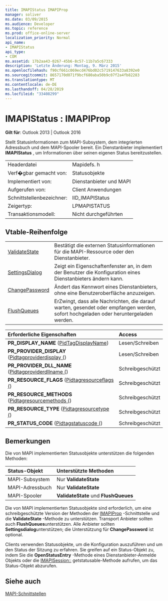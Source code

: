 ```yaml
---
title: IMAPIStatus IMAPIProp
manager: soliver
ms.date: 03/09/2015
ms.audience: Developer
ms.topic: reference
ms.prod: office-online-server
localization_priority: Normal
api_name:
- IMAPIStatus
api_type:
- COM
ms.assetid: 17b2aa43-0267-45b6-8c57-11b7a5c67333
description: 'Letzte Änderung: Montag, 9. März 2015'
ms.openlocfilehash: f90cf661c069ecd476bd02c5719147633a8392e0
ms.sourcegitcommit: 8657170d071f9bcf680aba50b9c07f2a4fb82283
ms.translationtype: MT
ms.contentlocale: de-DE
ms.lasthandoff: 04/28/2019
ms.locfileid: "33408299"
---
```

# <a name="imapistatus--imapiprop"></a>IMAPIStatus : IMAPIProp

  
  
**Gilt für**: Outlook 2013 | Outlook 2016 
  
Stellt Statusinformationen zum MAPI-Subsystem, dem integrierten Adressbuch und dem MAPI-Spooler bereit. Ein Dienstanbieter implementiert **IMAPIStatus** , um Informationen über seinen eigenen Status bereitzustellen. 
  
|||
|:-----|:-----|
|Headerdatei  <br/> |Mapidefs. h  <br/> |
|Verf�gbar gemacht von:  <br/> |Statusobjekte  <br/> |
|Implementiert von:  <br/> |Dienstanbieter und MAPI  <br/> |
|Aufgerufen von:  <br/> |Client Anwendungen  <br/> |
|Schnittstellenbezeichner:  <br/> |IID_IMAPIStatus  <br/> |
|Zeigertyp:  <br/> |LPMAPISTATUS  <br/> |
|Transaktionsmodell:  <br/> |Nicht durchgeführten  <br/> |
   
## <a name="vtable-order"></a>Vtable-Reihenfolge

|||
|:-----|:-----|
|[ValidateState](imapistatus-validatestate.md) <br/> |Bestätigt die externen Statusinformationen für die MAPI-Ressource oder den Dienstanbieter.  <br/> |
|[SettingsDialog](imapistatus-settingsdialog.md) <br/> |Zeigt ein Eigenschaftenfenster an, in dem der Benutzer die Konfiguration eines Dienstanbieters ändern kann.  <br/> |
|[ChangePassword](imapistatus-changepassword.md) <br/> |Ändert das Kennwort eines Dienstanbieters, ohne eine Benutzeroberfläche anzuzeigen.  <br/> |
|[FlushQueues](imapistatus-flushqueues.md) <br/> |ErZwingt, dass alle Nachrichten, die darauf warten, gesendet oder empfangen werden, sofort hochgeladen oder heruntergeladen werden.  <br/> |
   
|**Erforderliche Eigenschaften**|**Access**|
|:-----|:-----|
|**PR_DISPLAY_NAME** ([PidTagDisplayName](pidtagdisplayname-canonical-property.md))  <br/> |Lesen/Schreiben  <br/> |
|**PR_PROVIDER_DISPLAY** ([Pidtagproviderdisplay (](pidtagproviderdisplay-canonical-property.md))  <br/> |Lesen/Schreiben  <br/> |
|**PR_PROVIDER_DLL_NAME** ([Pidtagproviderdllname (](pidtagproviderdllname-canonical-property.md))  <br/> |Schreibgeschützt  <br/> |
|**PR_RESOURCE_FLAGS** ([Pidtagresourceflags (](pidtagresourceflags-canonical-property.md))  <br/> |Schreibgeschützt  <br/> |
|**PR_RESOURCE_METHODS** ([Pidtagresourcemethods (](pidtagresourcemethods-canonical-property.md))  <br/> |Schreibgeschützt  <br/> |
|**PR_RESOURCE_TYPE** ([Pidtagresourcetype (](pidtagresourcetype-canonical-property.md))  <br/> |Schreibgeschützt  <br/> |
|**PR_STATUS_CODE** ([Pidtagstatuscode (](pidtagstatuscode-canonical-property.md))  <br/> |Schreibgeschützt  <br/> |
   
## <a name="remarks"></a>Bemerkungen

Die von MAPI implementierten Statusobjekte unterstützen die folgenden Methoden:
  
|**Status-Objekt**|**Unterstützte Methoden**|
|:-----|:-----|
|MAPI-Subsystem  <br/> |Nur **ValidateState**  <br/> |
|MAPI-Adressbuch  <br/> |Nur **ValidateState**  <br/> |
|MAPI-Spooler  <br/> |**ValidateState** und **FlushQueues** <br/> |
   
Die von MAPI implementierten Statusobjekte sind erforderlich, um eine schreibgeschützte Version der Methoden der [IMAPIProp](imapipropiunknown.md) -Schnittstelle und die **ValidateState** -Methode zu unterstützen. Transport Anbieter sollten auch **FlushQueues**unterstützen. Alle Anbieter sollten **Settingsdialog**unterstützen; die Unterstützung für **ChangePassword** ist optional. 
  
Clients verwenden Statusobjekte, um die Konfiguration auszuführen und um den Status der Sitzung zu erfahren. Sie greifen auf ein Status-Objekt zu, indem Sie die **OpenStatusEntry** -Methode eines Dienstanbieter-Anmelde Objekts oder die [IMAPISession::](imapisession-getstatustable.md) getstatusable-Methode aufrufen, um das Status-Objekt abzurufen. 
  
## <a name="see-also"></a>Siehe auch



[MAPI-Schnittstellen](mapi-interfaces.md)

